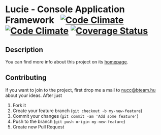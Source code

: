 # Lucie - Console Application Framework &nbsp; [![Code Climate](https://api.travis-ci.org/Nucc/lucie.png)](https://travis-ci.org/Nucc/lucie) [![Code Climate](https://codeclimate.com/github/Nucc/lucie.png)](https://codeclimate.com/github/Nucc/lucie) [![Coverage Status](https://coveralls.io/repos/Nucc/lucie/badge.png?branch=master)](https://coveralls.io/r/Nucc/lucie)

## Description

You can find more info about this project on its [homepage](http://my.luc.ie/).

## Contributing

If you want to join to the project, first drop me a mail to nucc@bteam.hu about your ideas. After just

1. Fork it
2. Create your feature branch (`git checkout -b my-new-feature`)
3. Commit your changes (`git commit -am 'Add some feature'`)
4. Push to the branch (`git push origin my-new-feature`)
5. Create new Pull Request

